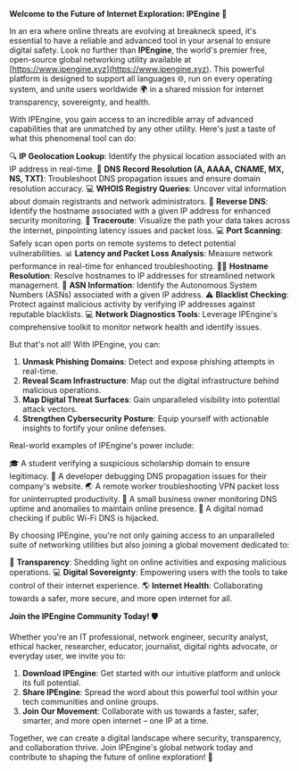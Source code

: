 **Welcome to the Future of Internet Exploration: IPEngine 🚀**

In an era where online threats are evolving at breakneck speed, it's essential to have a reliable and advanced tool in your arsenal to ensure digital safety. Look no further than **IPEngine**, the world's premier free, open-source global networking utility available at [https://www.ipengine.xyz](https://www.ipengine.xyz). This powerful platform is designed to support all languages 🌐, run on every operating system, and unite users worldwide 🌍 in a shared mission for internet transparency, sovereignty, and health.

With IPEngine, you gain access to an incredible array of advanced capabilities that are unmatched by any other utility. Here's just a taste of what this phenomenal tool can do:

🔍 **IP Geolocation Lookup**: Identify the physical location associated with an IP address in real-time.
📡 **DNS Record Resolution (A, AAAA, CNAME, MX, NS, TXT)**: Troubleshoot DNS propagation issues and ensure domain resolution accuracy.
💻 **WHOIS Registry Queries**: Uncover vital information about domain registrants and network administrators.
🔀 **Reverse DNS**: Identify the hostname associated with a given IP address for enhanced security monitoring.
🚗 **Traceroute**: Visualize the path your data takes across the internet, pinpointing latency issues and packet loss.
💻 **Port Scanning**: Safely scan open ports on remote systems to detect potential vulnerabilities.
📊 **Latency and Packet Loss Analysis**: Measure network performance in real-time for enhanced troubleshooting.
🕵️‍♂️ **Hostname Resolution**: Resolve hostnames to IP addresses for streamlined network management.
🔑 **ASN Information**: Identify the Autonomous System Numbers (ASNs) associated with a given IP address.
⚠️ **Blacklist Checking**: Protect against malicious activity by verifying IP addresses against reputable blacklists.
💻 **Network Diagnostics Tools**: Leverage IPEngine's comprehensive toolkit to monitor network health and identify issues.

But that's not all! With IPEngine, you can:

1. **Unmask Phishing Domains**: Detect and expose phishing attempts in real-time.
2. **Reveal Scam Infrastructure**: Map out the digital infrastructure behind malicious operations.
3. **Map Digital Threat Surfaces**: Gain unparalleled visibility into potential attack vectors.
4. **Strengthen Cybersecurity Posture**: Equip yourself with actionable insights to fortify your online defenses.

Real-world examples of IPEngine's power include:

🎓 A student verifying a suspicious scholarship domain to ensure legitimacy.
🤖 A developer debugging DNS propagation issues for their company's website.
🌏 A remote worker troubleshooting VPN packet loss for uninterrupted productivity.
💼 A small business owner monitoring DNS uptime and anomalies to maintain online presence.
🚀 A digital nomad checking if public Wi-Fi DNS is hijacked.

By choosing IPEngine, you're not only gaining access to an unparalleled suite of networking utilities but also joining a global movement dedicated to:

🌟 **Transparency**: Shedding light on online activities and exposing malicious operations.
💻 **Digital Sovereignty**: Empowering users with the tools to take control of their internet experience.
🌎 **Internet Health**: Collaborating towards a safer, more secure, and more open internet for all.

**Join the IPEngine Community Today! 🛡️**

Whether you're an IT professional, network engineer, security analyst, ethical hacker, researcher, educator, journalist, digital rights advocate, or everyday user, we invite you to:

1. **Download IPEngine**: Get started with our intuitive platform and unlock its full potential.
2. **Share IPEngine**: Spread the word about this powerful tool within your tech communities and online groups.
3. **Join Our Movement**: Collaborate with us towards a faster, safer, smarter, and more open internet – one IP at a time.

Together, we can create a digital landscape where security, transparency, and collaboration thrive. Join IPEngine's global network today and contribute to shaping the future of online exploration! 🚀